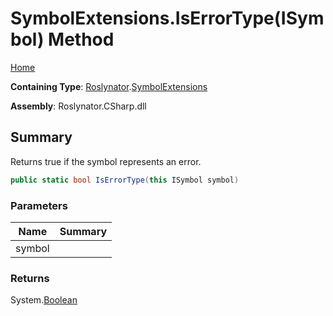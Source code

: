 # SymbolExtensions\.IsErrorType\(ISymbol\) Method

[Home](../../../README.md)

**Containing Type**: [Roslynator](../../README.md)\.[SymbolExtensions](../README.md)

**Assembly**: Roslynator\.CSharp\.dll

## Summary

Returns true if the symbol represents an error\.

```csharp
public static bool IsErrorType(this ISymbol symbol)
```

### Parameters

| Name | Summary |
| ---- | ------- |
| symbol | |

### Returns

System\.[Boolean](https://docs.microsoft.com/en-us/dotnet/api/system.boolean)

